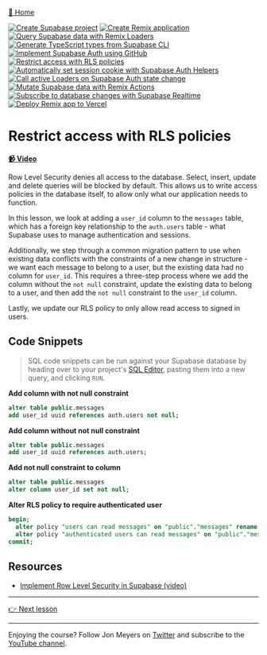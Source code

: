 [🏡 Home](../README.md)

[![Create Supabase project](https://placehold.co/15x15/00ff00/00ff00.png)](../01-create-supabase-project/README.md)
[![Create Remix application](https://placehold.co/15x15/00ff00/00ff00.png)](../02-create-remix-application/README.md)
[![Query Supabase data with Remix Loaders](https://placehold.co/15x15/00ff00/00ff00.png)](../03-query-supabase-data-with-remix-loaders/README.md)
[![Generate TypeScript types from Supabase CLI](https://placehold.co/15x15/00ff00/00ff00.png)](../04-generate-typescript-types-from-supabase-cli/README.md)
[![Implement Supabase Auth using GitHub](https://placehold.co/15x15/00ff00/00ff00.png)](../05-implement-supabase-auth-using-github/README.md)
[![Restrict access with RLS policies](https://placehold.co/15x15/00ff00/00ff00.png)](../06-restrict-access-with-rls-policies/README.md)
[![Automatically set session cookie with Supabase Auth Helpers](https://placehold.co/15x15/555555/555555.png)](../07-automatically-set-session-cookie-with-supabase-auth-helpers/README.md)
[![Call active Loaders on Supabase Auth state change](https://placehold.co/15x15/555555/555555.png)](../08-call-active-loaders-on-supabase-auth-state-change/README.md)
[![Mutate Supabase data with Remix Actions](https://placehold.co/15x15/555555/555555.png)](../09-mutate-supabase-data-with-remix-actions/README.md)
[![Subscribe to database changes with Supabase Realtime](https://placehold.co/15x15/555555/555555.png)](../10-subscribe-to-database-changes-with-supabase-realtime/README.md)
[![Deploy Remix app to Vercel](https://placehold.co/15x15/555555/555555.png)](../11-deploy-remix-app-to-vercel/README.md)

# Restrict access with RLS policies

**[📹 Video](TODO)**

Row Level Security denies all access to the database. Select, insert, update and delete queries will be blocked by default. This allows us to write access policies in the database itself, to allow only what our application needs to function.

In this lesson, we look at adding a `user_id` column to the `messages` table, which has a foreign key relationship to the `auth.users` table - what Supabase uses to manage authentication and sessions.

Additionally, we step through a common migration pattern to use when existing data conflicts with the constraints of a new change in structure - we want each message to belong to a user, but the existing data had no column for `user_id`. This requires a three-step process where we add the column without the `not null` constraint, update the existing data to belong to a user, and then add the `not null` constraint to the `user_id` column.

Lastly, we update our RLS policy to only allow read access to signed in users.

## Code Snippets

> SQL code snippets can be run against your Supabase database by heading over to your project's [SQL Editor](https://app.supabase.com/project/_/sql), pasting them into a new query, and clicking `RUN`.

**Add column with not null constraint**

```sql
alter table public.messages
add user_id uuid references auth.users not null;
```

**Add column without not null constraint**

```sql
alter table public.messages
add user_id uuid references auth.users;
```

**Add not null constraint to column**

```sql
alter table public.messages
alter column user_id set not null;
```

**Alter RLS policy to require authenticated user**

```sql
begin;
  alter policy "users can read messages" on "public"."messages" rename to "authenticated users can read messages";
  alter policy "authenticated users can read messages" on "public"."messages" to authenticated;
commit;
```

## Resources

- [Implement Row Level Security in Supabase (video)](https://www.youtube.com/watch?v=Ow_Uzedfohk)

---

[👉 Next lesson](/07-automatically-set-session-cookie-with-supabase-auth-helpers/README.md)

---

Enjoying the course? Follow Jon Meyers on [Twitter](https://twitter.com/jonmeyers_io) and subscribe to the [YouTube channel](https://www.youtube.com/c/jonmeyers).
